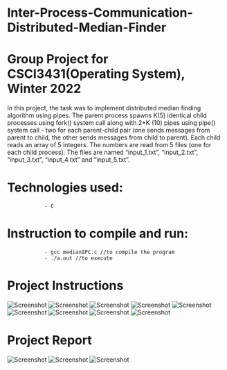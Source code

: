# Inter-Process-Communication-Distributed-Median-Finder
# Group Project for CSCI3431(Operating System), Winter 2022
In this project, the task was to implement distributed median finding algorithm using pipes. 
The parent process spawns K(5) identical child processes using fork() system call along with 2*K (10) pipes using pipe() system call - two for each parent-child pair (one sends messages from parent to child, the other sends messages from child to parent). Each child reads an array of 5 integers. The numbers are read from 5 files (one for each child process). The files are named “input_1.txt”, “input_2.txt”, “input_3.txt”, “input_4.txt” and “input_5.txt”.
# Technologies used:
                - C
# Instruction to compile and run:
                - gcc medianIPC.c //to compile the program
                - ./a.out //to execute
                
# Project Instructions
![Screenshot](instructions/Project1-1.png)
![Screenshot](instructions/Project1-2.png)
![Screenshot](instructions/Project1-3.png)
![Screenshot](instructions/Project1-4.png)
![Screenshot](instructions/Project1-5.png)
![Screenshot](instructions/Project1-6.png)
![Screenshot](instructions/Project1-7.png)
![Screenshot](instructions/Project1-8.png)
![Screenshot](instructions/Project1-9.png)

# Project Report
![Screenshot](Project1Report/page0001.jpg)
![Screenshot](Project1Report/page0002.jpg)
![Screenshot](Project1Report/page0003.jpg)
